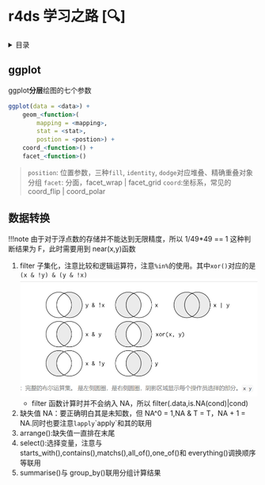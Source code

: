 # r4ds 学习之路 [:mag:]

<details>
    <summary>目录</summary>

- [ggplot](#ggplot)

</details>

## ggplot

ggplot**分层**绘图的七个参数

```r
ggplot(data = <data>) +
    geom_<function>(
        mapping = <mapping>,
        stat = <stat>,
        postion = <postion>) +
    coord_<function>() +
    facet_<function>()
```

> `position`: 位置参数，三种`fill`, `identity`, `dodge`对应堆叠、精确重叠对象分组
> `facet`: 分面，facet_wrap | facet_grid
> `coord`:坐标系，常见的 coord_flip | coord_polar

## 数据转换

!!!note 由于对于浮点数的存储并不能达到无限精度，所以 1/49\*49 == 1 这种判断结果为 F，此时需要用到 near(x,y)函数

1. filter 子集化，注意比较和逻辑运算符，注意`%in%`的使用。其中`xor()`对应的是`(x & !y) & (y & !x)` ![布尔运算](imgs/Boolean.png)
   - filter 函数计算时并不会纳入 NA，所以 filter(.data,is.NA(cond)|cond)
2. 缺失值 NA：要正确明白其是未知数，但 NA^0 = 1,NA & T = T，NA + 1 = NA.同时也要注意`lapply`\`apply`和其的联用
3. arrange():缺失值一直排在末尾
4. select():选择变量，注意与 starts_with(),contains(),matchs(),all_of(),one_of()和 everything()调换顺序等联用
5. summarise()与 group_by()联用分组计算结果
